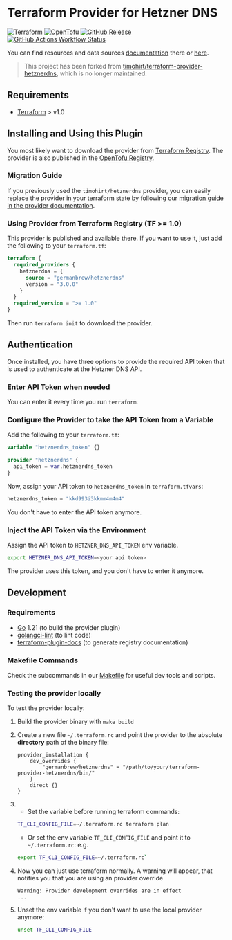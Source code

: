 # Terraform Provider for Hetzner DNS

[![Terraform](https://img.shields.io/badge/Terraform-844FBA.svg?style=for-the-badge&logo=Terraform&logoColor=white)](https://registry.terraform.io/providers/germanbrew/hetznerdns/latest)
[![OpenTofu](https://img.shields.io/badge/OpenTofu-FFDA18.svg?style=for-the-badge&logo=OpenTofu&logoColor=black)](https://github.com/opentofu/registry/blob/main/providers/g/germanbrew/hetznerdns.json)
[![GitHub Release](https://img.shields.io/github/v/release/germanbrew/terraform-provider-hetznerdns?sort=date&display_name=release&style=for-the-badge&logo=github&link=https%3A%2F%2Fgithub.com%2Fgermanbrew%2Fterraform-provider-hetznerdns%2Freleases%2Flatest)](https://github.com/germanbrew/terraform-provider-hetznerdns/releases/latest)
[![GitHub Actions Workflow Status](https://img.shields.io/github/actions/workflow/status/germanbrew/terraform-provider-hetznerdns/test.yaml?branch=main&style=for-the-badge&logo=github&label=Tests&link=https%3A%2F%2Fgithub.com%2Fgermanbrew%2Fterraform-provider-hetznerdns%2Factions%2Fworkflows%2Ftest.yaml)](https://github.com/germanbrew/terraform-provider-hetznerdns/actions/workflows/test.yaml)

You can find resources and data sources [documentation](https://registry.terraform.io/providers/germanbrew/hetznerdns/latest/docs) there or [here](docs).

> This project has been forked from [timohirt/terraform-provider-hetznerdns](https://github.com/timohirt/terraform-provider-hetznerdns), which is no longer maintained.

## Requirements

-   [Terraform](https://www.terraform.io/downloads.html) > v1.0

## Installing and Using this Plugin

You most likely want to download the provider from [Terraform Registry](https://registry.terraform.io/providers/germanbrew/hetznerdns/latest/docs).
The provider is also published in the [OpenTofu Registry](https://github.com/opentofu/registry/tree/main/providers/g/germanbrew).

### Migration Guide

If you previously used the `timohirt/hetznerdns` provider, you can easily replace the provider in your terraform state
by following our [migration guide in the provider documentation](https://registry.terraform.io/providers/germanbrew/hetznerdns/latest/docs/guides/migration-from-timohirt-hetznerdns).

### Using Provider from Terraform Registry (TF >= 1.0)

This provider is published and available there. If you want to use it, just
add the following to your `terraform.tf`:

```terraform
terraform {
  required_providers {
    hetznerdns = {
      source = "germanbrew/hetznerdns"
      version = "3.0.0"
    }
  }
  required_version = ">= 1.0"
}
```

Then run `terraform init` to download the provider.

## Authentication

Once installed, you have three options to provide the required API token that
is used to authenticate at the Hetzner DNS API.

### Enter API Token when needed

You can enter it every time you run `terraform`.

### Configure the Provider to take the API Token from a Variable

Add the following to your `terraform.tf`:

```terraform
variable "hetznerdns_token" {}

provider "hetznerdns" {
  api_token = var.hetznerdns_token
}
```

Now, assign your API token to `hetznerdns_token` in `terraform.tfvars`:

```terraform
hetznerdns_token = "kkd993i3kkmm4m4m4"
```

You don't have to enter the API token anymore.

### Inject the API Token via the Environment

Assign the API token to `HETZNER_DNS_API_TOKEN` env variable.

```sh
export HETZNER_DNS_API_TOKEN=<your api token>
```

The provider uses this token, and you don't have to enter it anymore.

## Development

### Requirements

- [Go](https://golang.org/) 1.21 (to build the provider plugin)
- [golangci-lint](https://github.com/golangci/golangci-lint) (to lint code)
- [terraform-plugin-docs](https://github.com/hashicorp/terraform-plugin-docs) (to generate registry documentation)

### Makefile Commands

Check the subcommands in our [Makefile](Makefile) for useful dev tools and scripts.

### Testing the provider locally

To test the provider locally:

1. Build the provider binary with `make build`
2. Create a new file `~/.terraform.rc` and point the provider to the absolute **directory** path of the binary file:
    ```hcl
    provider_installation {
        dev_overrides {
            "germanbrew/hetznerdns" = "/path/to/your/terraform-provider-hetznerdns/bin/"
        }
        direct {}
    }
    ```
3.  - Set the variable before running terraform commands:

    ```sh
    TF_CLI_CONFIG_FILE=~/.terraform.rc terraform plan
    ```

    - Or set the env variable `TF_CLI_CONFIG_FILE` and point it to `~/.terraform.rc`: e.g.

    ```sh
    export TF_CLI_CONFIG_FILE=~/.terraform.rc`
    ```

4. Now you can just use terraform normally. A warning will appear, that notifies you that you are using an provider override
    ```
    Warning: Provider development overrides are in effect
    ...
    ```
5. Unset the env variable if you don't want to use the local provider anymore:
    ```sh
    unset TF_CLI_CONFIG_FILE
    ```

